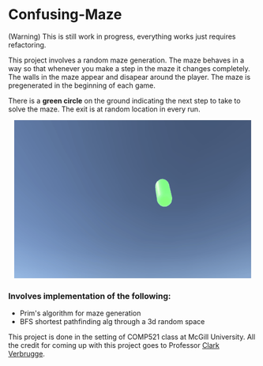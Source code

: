 # Confusing-Maze

(Warning)
This is still work in progress, everything works just requires refactoring.

This project involves a random maze generation. The maze behaves in a way so that whenever you make a step in the maze it changes completely. The walls in the maze appear and disapear around the player. The maze is pregenerated in the beginning of each game. 

There is a **green circle** on the ground indicating the next step to take to solve the maze. The exit is at random location in every run.

<p align="center">
  <img src="https://github.com/kondvit/kondvit.github.io/blob/master/images/confusingmazesample4.gif?raw=true"/>
</p>

### Involves implementation of the following:
  - Prim's algorithm for maze generation
  - BFS shortest pathfinding alg through a 3d random space
  
This project is done in the setting of COMP521 class at McGill University. All the credit for coming up with this project goes to Professor [Clark Verbrugge](http://www.sable.mcgill.ca/~clump/).
  
